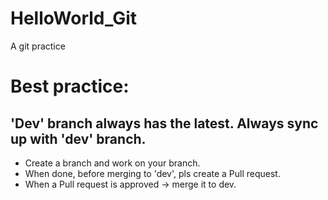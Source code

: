 # HelloWorld_Git
A git practice
# Best practice:
## 'Dev' branch always has the latest. Always sync up with 'dev' branch.
- Create a branch and work on your branch.
- When done, before merging to 'dev', pls create a Pull request.
- When a Pull request is approved -> merge it to dev.
